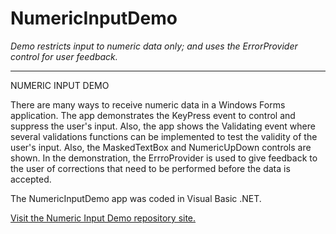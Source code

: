 # NumericInputDemo
<em>Demo restricts input to numeric data only; and uses the ErrorProvider control for user feedback.</em>
<hr>

NUMERIC INPUT DEMO

<p>There are many ways to receive numeric data in a Windows Forms application. The app demonstrates the KeyPress event to control and suppress the user's input.  Also, the app shows the Validating event where several validations functions can be implemented to test the validity of the user's input. Also, the MaskedTextBox and NumericUpDown controls are shown. In the demonstration, the ErrroProvider is used to give feedback to the user of corrections that need to be performed before the data is accepted.</p>

<p>The NumericInputDemo app was coded in Visual Basic .NET.</p>

<p><a href="https://github.com/JayBeeOH/NumericInputDemo/">Visit the Numeric Input Demo repository site.</a></p>
